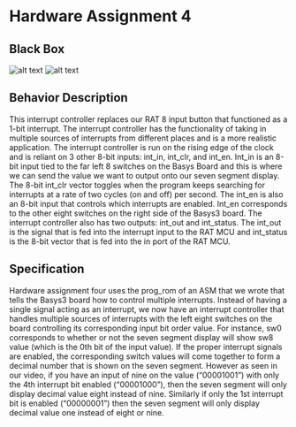 # Hardware Assignment 4

## Black Box
![alt text](https://i.imgur.com/Do00eIH.png)
![alt text](https://i.imgur.com/drMYO3T.png?1)

## Behavior Description

This interrupt controller replaces our RAT 8 input button that functioned as a 1-bit interrupt. The interrupt controller has the functionality of taking in multiple sources of interrupts from different places and is a more realistic application. The interrupt controller is run on the rising edge of the clock and is reliant on 3 other 8-bit inputs: int_in, int_clr, and int_en. Int_in is an 8-bit input tied to the far left 8 switches on the Basys Board and this is where we can send the value we want to output onto our seven segment display. The 8-bit int_clr vector toggles when the program keeps searching for interrupts at a rate of two cycles (on and off) per second. The int_en is also an 8-bit input that controls which interrupts are enabled. Int_en corresponds to the other eight switches on the right side of the Basys3 board. The interrupt controller also has two outputs: int_out and int_status. The int_out is the signal that is fed into the interrupt input to the RAT MCU and int_status is the 8-bit vector that is fed into the in port of the RAT MCU.

## Specification

Hardware assignment four uses the prog_rom of an ASM that we wrote that tells the Basys3 board how to control multiple interrupts. Instead of having a single signal acting as an interrupt, we now have an interrupt controller that handles multiple sources of interrupts with the left eight switches on the board controlling its corresponding input bit order value. For instance, sw0 corresponds to whether or not the seven segment display will show sw8 value (which is the 0th bit of the input value). If the proper interrupt signals are enabled, the corresponding switch values will come together to form a decimal number that is shown on the seven segment. However as seen in our video, if you have an input of nine on the value (“00001001”) with only the 4th interrupt bit enabled (“00001000”), then the seven segment will only display decimal value eight instead of nine. Similarly if only the 1st interrupt bit is enabled (“00000001”) then the seven segment will only display decimal value one instead of eight or nine.
